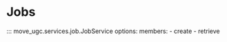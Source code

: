 # Jobs

::: move_ugc.services.job.JobService
    options:
        members:
            - create
            - retrieve
